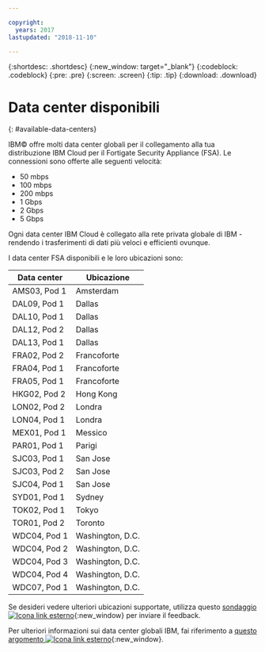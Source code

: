 ```yaml
---

copyright:
  years: 2017
lastupdated: "2018-11-10"

---
```


{:shortdesc: .shortdesc}
{:new_window: target="_blank"}
{:codeblock: .codeblock}
{:pre: .pre}
{:screen: .screen}
{:tip: .tip}
{:download: .download}

# Data center disponibili
{: #available-data-centers}

IBM© offre molti data center globali per il collegamento alla tua distribuzione IBM Cloud per il Fortigate Security Appliance (FSA). Le connessioni sono offerte alle seguenti velocità:

* 50 mbps
* 100 mbps
* 200 mbps
* 1 Gbps
* 2 Gbps
* 5 Gbps

Ogni data center IBM Cloud è collegato alla rete privata globale di IBM - rendendo i trasferimenti di dati più veloci e efficienti ovunque.

I data center FSA disponibili e le loro ubicazioni sono:

| Data center | Ubicazione |
| ----------- | -------- |
| AMS03, Pod 1 | Amsterdam |
| DAL09, Pod 1 | Dallas |
| DAL10, Pod 1 | Dallas |
| DAL12, Pod 2 | Dallas |
| DAL13, Pod 1 | Dallas |
| FRA02, Pod 2 | Francoforte |
| FRA04, Pod 1 | Francoforte |
| FRA05, Pod 1 | Francoforte |
| HKG02, Pod 2 | Hong Kong |
| LON02, Pod 2 | Londra |
| LON04, Pod 1 | Londra |
| MEX01, Pod 1 | Messico |
| PAR01, Pod 1 | Parigi |
| SJC03, Pod 1 | San Jose |
| SJC03, Pod 2 | San Jose |
| SJC04, Pod 1 | San Jose |
| SYD01, Pod 1 | Sydney |
| TOK02, Pod 1 | Tokyo |
| TOR01, Pod 2 | Toronto |
| WDC04, Pod 1 | Washington, D.C. |
| WDC04, Pod 2 | Washington, D.C. |
| WDC04, Pod 3 | Washington, D.C. |
| WDC04, Pod 4 | Washington, D.C. |
| WDC07, Pod 1 | Washington, D.C. |

Se desideri vedere ulteriori ubicazioni supportate, utilizza questo [sondaggio ![Icona link esterno](../../icons/launch-glyph.svg "Icona link esterno")](http://ibm.biz/firewalllocations){:new_window} per inviare il feedback.

Per ulteriori informazioni sui data center globali IBM, fai riferimento a [questo argomento ![Icona link esterno](../../icons/launch-glyph.svg "Icona link esterno")](https://www.ibm.com/cloud-computing/bluemix/data-centers){:new_window}.
